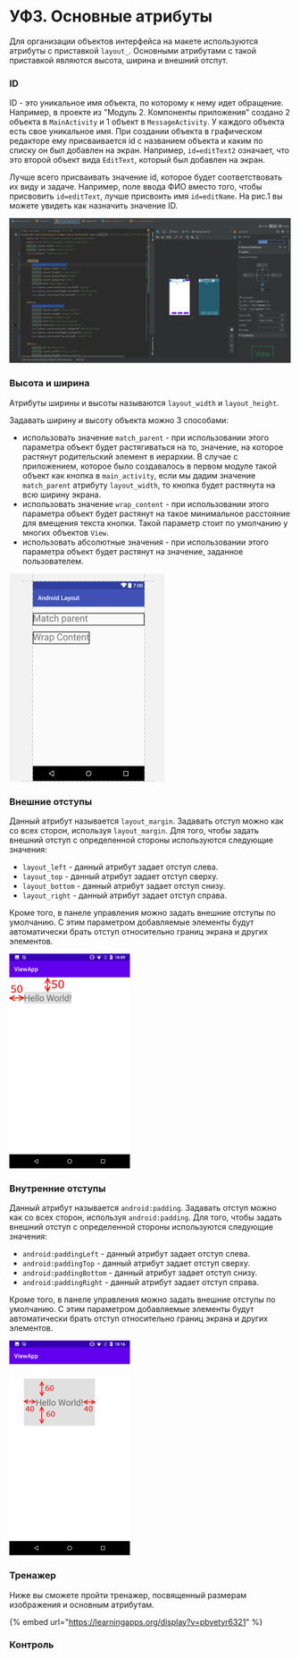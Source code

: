 # УФ3. Основные атрибуты

Для организации объектов интерфейса на макете используются атрибуты с приставкой `layout_`. Основными атрибутами с такой приставкой являются высота, ширина и внешний отспут.

### ID

ID - это уникальное имя объекта, по которому к нему идет обращение. Например, в проекте из "Модуль 2. Компоненты приложения" создано 2 объекта в `MainActivity` и 1 объект в `MessageActivity`. У каждого объекта есть свое уникальное имя. При создании объекта в графическом редакторе ему присваивается id с названием объекта и каким по списку он был добавлен на экран. Например, `id=editText2` означает, что это второй объект вида `EditText`, который был добавлен на экран.

Лучше всего присваивать значение id, которое будет соответствовать их виду и задаче. Например, поле ввода ФИО вместо того, чтобы присвовить `id=editText`, лучше присвоить имя `id=editName`. На рис.1 вы можете увидеть как назначить значение ID.

![&#x420;&#x438;&#x441;. 1. &#x41D;&#x430;&#x438;&#x43C;&#x435;&#x43D;&#x43E;&#x432;&#x430;&#x43D;&#x438;&#x435; ID](../../.gitbook/assets/image%20%2828%29.png)

### Высота и ширина

Атрибуты ширины и высоты называются `layout_width` и `layout_height`.

Задавать ширину и высоту объекта можно 3 способами:

* использовать значение `match_parent` - при использовании этого параметра объект будет растягиваться на то, значение, на которое растянут родительский элемент в иерархии. В случае с приложением, которое было создавалось в первом модуле такой объект как кнопка в `main_activity`, если мы дадим значение `match_parent` атрибуту `layout_width`, то кнопка будет растянута на всю ширину экрана.
* использовать значение `wrap_content` - при использовании этого параметра объект будет растянут на такое минимальное расстояние для вмещения текста кнопки. Такой параметр стоит по умолчанию у многих объектов `View`.
* использовать абсолютные значения - при использовании этого параметра объект будет растянут на значение, заданное пользователем.

![&#x420;&#x438;&#x441;. 2. &#x41F;&#x440;&#x438;&#x43C;&#x435;&#x440; &#x438;&#x441;&#x43F;&#x43E;&#x43B;&#x44C;&#x437;&#x43E;&#x432;&#x430;&#x43D;&#x438;&#x44F; match\_parent &#x438; wrap\_content](../../.gitbook/assets/image%20%2821%29.png)

### Внешние отступы

Данный атрибут называется `layout_margin`. Задавать отступ можно как со всех сторон, используя `layout_margin`. Для того, чтобы задать внешний отступ с определенной стороны используются следующие значения:

* `layout_left` - данный атрибут задает отступ слева.
* `layout_top` - данный атрибут задает отступ сверху.
* `layout_bottom` - данный атрибут задает отступ снизу.
* `layout_right` - данный атрибут задает отступ справа.

Кроме того, в панеле управления можно задать внешние отступы по умолчанию. С этим параметром добавляемые элементы будут автоматически брать отступ относительно границ экрана и других элементов.

![&#x420;&#x438;&#x441;. 3. &#x412;&#x435;&#x440;&#x445;&#x43D;&#x438;&#x439; &#x438; &#x43F;&#x440;&#x430;&#x432;&#x44B;&#x439; &#x432;&#x43D;&#x435;&#x448;&#x43D;&#x438;&#x439; &#x43E;&#x442;&#x441;&#x442;&#x443;&#x43F; &#x43F;&#x43E; 50dp](../../.gitbook/assets/image%20%2820%29.png)

### Внутренние отступы

Данный атрибут называется `android:padding`. Задавать отступ можно как со всех сторон, используя `android:padding`. Для того, чтобы задать внешний отступ с определенной стороны используются следующие значения:

* `android:paddingLeft` - данный атрибут задает отступ слева.
* `android:paddingTop` - данный атрибут задает отступ сверху.
* `android:paddingBottom` - данный атрибут задает отступ снизу.
* `android:paddingRight` - данный атрибут задает отступ справа.

Кроме того, в панеле управления можно задать внешние отступы по умолчанию. С этим параметром добавляемые элементы будут автоматически брать отступ относительно границ экрана и других элементов.

![&#x420;&#x438;&#x441;. 4. &#x41F;&#x440;&#x438;&#x43C;&#x435;&#x440; &#x432;&#x43D;&#x443;&#x442;&#x440;&#x435;&#x43D;&#x43D;&#x435;&#x433;&#x43E; &#x434;&#x43E;&#x441;&#x442;&#x443;&#x43F;&#x430;. &#x421;&#x432;&#x435;&#x440;&#x445;&#x443; &#x438; &#x441;&#x43D;&#x438;&#x437;&#x443; &#x43F;&#x43E; 60dp &#x438; &#x441;&#x43B;&#x435;&#x432;&#x430; &#x438; &#x441;&#x43F;&#x440;&#x430;&#x432;&#x430; &#x43F;&#x43E; 40dp](../../.gitbook/assets/vneshnii_otstup.png)

### Тренажер

Ниже вы сможете пройти тренажер, посвященный размерам изображения и основным атрибутам.

{% embed url="https://learningapps.org/display?v=pbvetyr6321" %}

### Контроль





